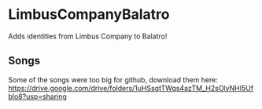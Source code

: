 # LimbusCompanyBalatro
Adds identities from Limbus Company to Balatro!
## Songs
Some of the songs were too big for github, download them here: https://drive.google.com/drive/folders/1uHSsqtTWqs4azTM_H2sOlyNHI5Ufblo8?usp=sharing
